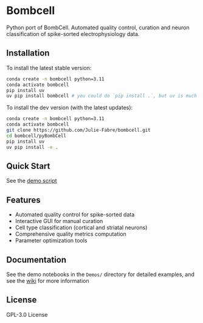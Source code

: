 # Bombcell

Python port of BombCell. Automated quality control, curation and neuron classification of spike-sorted electrophysiology data.

## Installation

To install the latest stable version:
```bash
conda create -n bombcell python=3.11
conda activate bombcell
pip install uv
uv pip install bombcell # you could do `pip install .`, but uv is much quicker!
```
To install the dev version (with the latest updates): 
```bash
conda create -n bombcell python=3.11
conda activate bombcell
git clone https://github.com/Julie-Fabre/bombcell.git
cd bombcell/pyBombCell
pip install uv
uv pip install -e .
```

## Quick Start

See the [demo script](https://github.com/Julie-Fabre/bombcell/blob/main/py_bombcell/demos/BC_demo.ipynb) 

## Features

- Automated quality control for spike-sorted data
- Interactive GUI for manual curation
- Cell type classification (cortical and striatal neurons)
- Comprehensive quality metrics computation
- Parameter optimization tools

## Documentation

See the demo notebooks in the `Demos/` directory for detailed examples, and see the [wiki](https://github.com/Julie-Fabre/bombcell/wiki) for more information

## License

GPL-3.0 License
